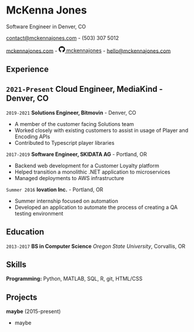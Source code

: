 # McKenna Jones
Software Engineer in Denver, CO

<a href="contact@mckennajones.com">contact@mckennajones.com</a> - (503) 307 5012

<div id="webaddress">
  <a href="https://mckennajones.com"><i class="fas fa-home"></i> mckennajones.com</a> - 
  <a href="https://github.com/mckennajones"><img src="icons/github.svg" width=17>
</i> mckennajones</a> - 
  <a href="mailto:hello@mckennajones.com"><i class="fab fa-mail"></i> hello@mckennajones.com</a>
</div>

## Experience

`2021-Present`
**Cloud Engineer, MediaKind** - Denver, CO
- 

`2019-2021`
**Solutions Engineer, Bitmovin** - Denver, CO

- A member of the customer facing Solutions team
- Worked closely with existing customers to assist in usage of Player and Encoding APIs
- Contributed to Typescript player libraries

`2017-2019`
**Software Engineer, SKIDATA AG** - Portland, OR

- Backend web development for a Customer Loyalty platform
- Helped transition a monolithic .NET application to microservices
- Managed deployments to AWS infrastructure

`Summer 2016`
**Iovation Inc.** - Portland, OR

- Summer internship focused on automation
- Developed an application to automate the process of creating a QA testing environment


## Education

`2013-2017`
**BS in Computer Science** *Oregon State University*, Corvallis, OR

## Skills

**Programming:** Python, MATLAB, SQL, R, git, HTML/CSS

## Projects
**maybe** (2015-present)

- maybe
